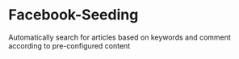 # Facebook-Seeding
Automatically search for articles based on keywords and comment according to pre-configured content
